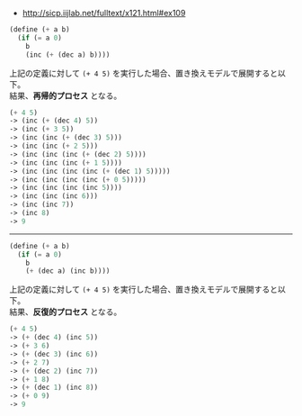 * http://sicp.iijlab.net/fulltext/x121.html#ex109

```scheme
(define (+ a b)
  (if (= a 0)
	b
	(inc (+ (dec a) b))))
```

上記の定義に対して `(+ 4 5)` を実行した場合、置き換えモデルで展開すると以下。  
結果、**再帰的プロセス** となる。  

```scheme
(+ 4 5)
-> (inc (+ (dec 4) 5))
-> (inc (+ 3 5))
-> (inc (inc (+ (dec 3) 5)))
-> (inc (inc (+ 2 5)))
-> (inc (inc (inc (+ (dec 2) 5))))
-> (inc (inc (inc (+ 1 5))))
-> (inc (inc (inc (inc (+ (dec 1) 5)))))
-> (inc (inc (inc (inc (+ 0 5)))))
-> (inc (inc (inc (inc 5))))
-> (inc (inc (inc 6)))
-> (inc (inc 7))
-> (inc 8)
-> 9
```

---

```scheme
(define (+ a b)
  (if (= a 0)
	b
	(+ (dec a) (inc b))))
```

上記の定義に対して `(+ 4 5)` を実行した場合、置き換えモデルで展開すると以下。  
結果、**反復的プロセス** となる。  

```scheme
(+ 4 5)
-> (+ (dec 4) (inc 5))
-> (+ 3 6)
-> (+ (dec 3) (inc 6))
-> (+ 2 7)
-> (+ (dec 2) (inc 7))
-> (+ 1 8)
-> (+ (dec 1) (inc 8))
-> (+ 0 9)
-> 9
```
